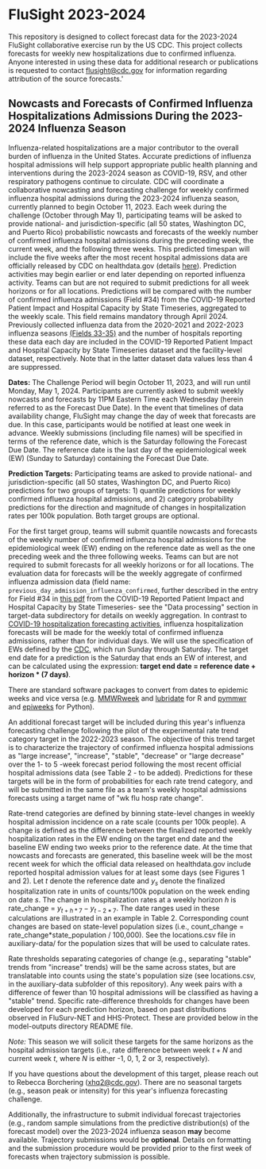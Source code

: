 # FluSight 2023-2024
This repository is designed to collect forecast data for the 2023-2024 FluSight collaborative exercise run by the US CDC. This project collects forecasts for weekly new hospitalizations due to confirmed influenza. Anyone interested in using these data for additional research or publications is requested to contact flusight@cdc.gov for information regarding attribution of the source forecasts.'

## Nowcasts and Forecasts of Confirmed Influenza Hospitalizations Admissions During the 2023-2024 Influenza Season


Influenza-related hospitalizations are a major contributor to the overall burden of influenza in the United States. Accurate predictions of influenza hospital admissions will help support appropriate public health planning and interventions during the 2023-2024 season as COVID-19, RSV, and other respiratory pathogens continue to circulate. CDC will coordinate a collaborative nowcasting and forecasting challenge for weekly confirmed influenza hospital admissions during the 2023-2024 influenza season, currently planned to begin October 11, 2023. Each week during the challenge (October through May 1), participating teams will be asked to provide national- and jurisdiction-specific (all 50 states, Washington DC, and Puerto Rico) probabilistic nowcasts and forecasts of the weekly number of confirmed influenza hospital admissions during the preceding week, the current week, and the following three weeks. This predicted timespan will include the five weeks after the most recent hospital admissions data are officially released by CDC on healthdata.gov (details [here](https://github.com/cdcepi/FluSight-forecast-hub/tree/main/target-data)). Prediction activities may begin earlier or end later depending on reported influenza activity. Teams can but are not required to submit predictions for all week horizons or for all locations. Predictions will be compared with the number of confirmed influenza admissions (Field #34) from the COVID-19 Reported Patient Impact and Hospital Capacity by State Timeseries, aggregated to the weekly scale. This field remains mandatory through April 2024. Previously collected influenza data from the 2020-2021 and 2022-2023 influenza seasons [(Fields 33-35)](https://www.hhs.gov/sites/default/files/covid-19-faqs-hospitals-hospital-laboratory-acute-care-facility-data-reporting.pdf) and the number of hospitals reporting these data each day are included in the COVID-19 Reported Patient Impact and Hospital Capacity by State Timeseries dataset and the facility-level dataset, respectively. Note that in the latter dataset data values less than 4 are suppressed.

**Dates:** The Challenge Period will begin October 11, 2023, and will run until Monday, May 1, 2024. Participants are currently asked to submit weekly nowcasts and forecasts by 11PM Eastern Time each Wednesday (herein referred to as the Forecast Due Date). In the event that timelines of data availability change, FluSight may change the day of week that forecasts are due. In this case, participants would be notified at least one week in advance. Weekly submissions (including file names) will be specified in terms of the reference date, which is the Saturday following the Forecast Due Date. The reference date is the last day of the epidemiological week (EW) (Sunday to Saturday) containing the Forecast Due Date.

**Prediction Targets:**
Participating teams are asked to provide national- and jurisdiction-specific (all 50 states, Washington DC, and Puerto Rico) predictions for two groups of targets: 1) quantile predictions for weekly confirmed influenza hospital admissions, and 2) category probability predictions for the direction and magnitude of changes in hospitalization rates per 100k population. Both target groups are optional.

For the first target group, teams will submit quantile nowcasts and forecasts of the weekly number of confirmed influenza hospital admissions for the epidemiological week (EW) ending on the reference date as well as the one preceding week and the three following weeks. Teams can but are not required to submit forecasts for all weekly horizons or for all locations. The evaluation data for forecasts will be the weekly aggregate of confirmed influenza admission data (field name: `previous_day_admission_influenza_confirmed`, further described in the entry for Field #34 in [this pdf](https://www.hhs.gov/sites/default/files/covid-19-faqs-hospitals-hospital-laboratory-acute-care-facility-data-reporting.pdf) from the COVID-19 Reported Patient Impact and Hospital Capacity by State Timeseries- see the "Data processing" section in target-data subdirectory for details on weekly aggregation. In contrast to [COVID-19 hospitalization forecasting activities](https://github.com/reichlab/covid19-forecast-hub/blob/master/data-processed/README.md), influenza hospitalization forecasts will be made for the weekly total of confirmed influenza admissions, rather than for individual days.  We will use the specification of EWs defined by the [CDC](https://wwwn.cdc.gov/nndss/document/MMWR_Week_overview.pdf), which run Sunday through Saturday. The target end date for a prediction is the Saturday that ends an EW of interest, and can be calculated using the expression: 
**target end date = reference date + horizon * (7 days)**.

There are standard software packages to convert from dates to epidemic weeks and vice versa (e.g. [MMWRweek](https://cran.r-project.org/web/packages/MMWRweek/) and [lubridate](https://lubridate.tidyverse.org/reference/week.html) for R and [pymmwr](https://pypi.org/project/pymmwr/) and [epiweeks](https://pypi.org/project/epiweeks/) for Python). 

An additional forecast target will be included during this year's influenza forecasting challenge following the pilot of the experimental rate trend category target in the 2022-2023 season. The objective of this trend target is to characterize the trajectory of confirmed influenza hospital admissions as "large increase", "increase", "stable", "decrease" or "large decrease" over the 1- to 5 -week forecast period following the most recent official hospital admissions data (see Table 2 - to be added). Predictions for these targets will be in the form of probabilities for each rate trend category, and will be submitted in the same file as a team's weekly hospital admissions forecasts using a target name of "wk flu hosp rate change".

Rate-trend categories are defined by binning state-level changes in weekly hospital admission incidence on a rate scale (counts per 100k people). A change is defined as the difference between the finalized reported weekly hospitalization rates in the EW ending on the target end date and the baseline EW ending two weeks prior to the reference date. At the time that nowcasts and forecasts are generated, this baseline week will be the most recent week for which the official data released on healthdata.gov include reported hospital admission values for at least some days (see Figures 1 and 2). Let $t$ denote the reference date and $y_s$ denote the finalized hospitalization rate in units of counts/100k population on the week ending on date $s$. The change in hospitalization rates at a weekly horizon $h$ is rate_change = $y_{t+h*7} - y_{t-2*7}$. The date ranges used in these calculations are illustrated in an example in Table 2. Corresponding count changes are based on state-level population sizes (i.e., count_change = rate_change*state_population / 100,000). See the locations.csv file in auxiliary-data/ for the population sizes that will be used to calculate rates.

Rate thresholds separating categories of change (e.g., separating "stable" trends from "increase" trends) will be the same across states, but are translatable into counts using the state's population size (see locations.csv, in the auxiliary-data subfolder of this repository). Any week pairs with a difference of fewer than 10 hospital admissions will be classified as having a "stable" trend.  Specific rate-difference thresholds for changes have been developed for each prediction horizon, based on past distributions observed in FluSurv-NET and HHS-Protect. These are provided below in the model-outputs directory README file.

*Note:* This season we will solicit these targets for the same horizons as the hospital admission targets (i.e., rate difference between week $t+N$ and current week $t$, where $N$ is either -1, 0, 1, 2 or 3, respectively).

If you have questions about the development of this target, please reach out to Rebecca Borchering (xhq2@cdc.gov). There are no seasonal targets (e.g., season peak or intensity) for this year's influenza forecasting challenge.


Additionally, the infrastructure to submit individual forecast trajectories (e.g., random sample simulations from the predictive distribution(s) of the forecast model) over the 2023-2024 influenza season **may** become available. Trajectory submissions would be **optional**. Details on formatting and the submission procedure would be provided prior to the first week of forecasts when trajectory submission is possible.

